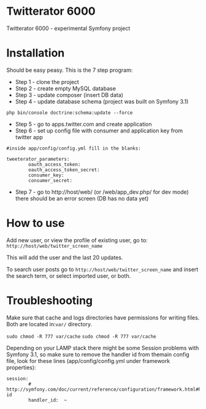 # Twitterator 6000

Twitterator 6000 - experimental Symfony project

# Installation

Should be easy peasy. This is the 7 step program:
- Step 1 - clone the project 
- Step 2 - create empty MySQL database
- Step 3 - update composer (insert DB data)
- Step 4 - update database schema (project was built on Symfony 3.1)

```php bin/console doctrine:schema:update --force```

- Step 5 - go to apps.twitter.com and create application
- Step 6 - set up config file with consumer and application key from twitter app

```
#inside app/config/config.yml fill in the blanks:

tweeterator_parameters:
        oauth_access_token:
        oauth_access_token_secret:
        consumer_key:
        consumer_secret:
```
 
- Step 7 - go to http://host/web/ (or /web/app_dev.php/ for dev mode) there should be an error screen (DB has no data yet)

# How to use

Add new user, or view the profile of existing user, go to:
``` http://host/web/twitter_screen_name ``` 

This will add the user and the last 20 updates.

To search user posts go to ```http://host/web/twitter_screen_name``` and insert the search term, or select imported user, or both. 

# Troubleshooting

Make sure that cache and logs directories have permissions for writing files. Both are located in:```var/``` directory.

```sudo chmod -R 777 var/cache``` 
```sudo chmod -R 777 var/cache``` 

Depending on your LAMP stack there might be some Session problems with Symfony 3.1, so make sure to remove the handler id from themain config file, look for these lines (app/config/config.yml under framework properties):
```
session:
        # http://symfony.com/doc/current/reference/configuration/framework.html#handler-id
        handler_id:  ~ 
``` 
